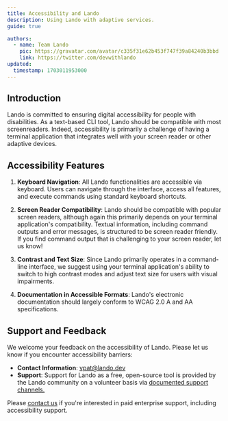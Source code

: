 ```yaml
---
title: Accessibility and Lando
description: Using Lando with adaptive services.
guide: true

authors:
  - name: Team Lando
    pic: https://gravatar.com/avatar/c335f31e62b453f747f39a84240b3bbd
    link: https://twitter.com/devwithlando
updated:
  timestamp: 1703011953000
---
```


## Introduction

Lando is committed to ensuring digital accessibility for people with disabilities. As a text-based CLI tool, Lando should be compatible with most screenreaders. Indeed, accessibility is primarily a challenge of having a terminal application that integrates well with your screen reader or other adaptive devices.

## Accessibility Features

1. **Keyboard Navigation**: All Lando functionalities are accessible via keyboard. Users can navigate through the interface, access all features, and execute commands using standard keyboard shortcuts.

2. **Screen Reader Compatibility**: Lando should be compatible with popular screen readers, although again this primarily depends on your terminal application's compatibility. Textual information, including command outputs and error messages, is structured to be screen reader friendly. If you find command output that is challenging to your screen reader, let us know!

3. **Contrast and Text Size**: Since Lando primarily operates in a command-line interface, we suggest using your terminal application's ability to switch to high contrast modes and adjust text size for users with visual impairments.

4. **Documentation in Accessible Formats**: Lando's electronic documentation should largely conform to WCAG 2.0 A and AA specifications.

## Support and Feedback

We welcome your feedback on the accessibility of Lando. Please let us know if you encounter accessibility barriers:

- **Contact Information**: vpat@lando.dev
- **Support**: Support for Lando as a free, open-source tool is provided by the Lando community on a volunteer basis via [documented support channels.](https://lando.dev/support)

Please [contact us](https://lando.dev/contact) if you're interested in paid enterprise support, including accessibility support.
